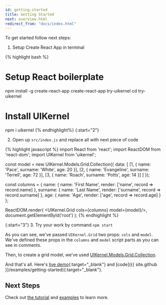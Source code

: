 ```yaml
---
id: getting-started
title: Getting Started
next: overview.html
redirect_from: "docs/index.html"
---
```


To get started follow next steps:

1. Setup Create React App in terminal

{% highlight bash %}
# Setup React boilerplate
npm install -g create-react-app
create-react-app try-uikernel
cd try-uikernel

# Install UIKernel
npm i uikernel
{% endhighlight%}
{:start="2"}

2. Open up `src/index.js` and replace all with next piece of code

 {% highlight javascript %}
 import React from 'react';
 import ReactDOM from 'react-dom';
 import UIKernel from 'uikernel';

 const model = new UIKernel.Models.Grid.Collection({
   data: [
     [1, {
       name: 'Pace',
       surname: 'White',
       age: 20
     }],
     [2, {
       name: 'Evangeline',
       surname: 'Terrell',
       age: 72
     }],
     [3, {
       name: 'Roach',
       surname: 'Potts',
       age: 14
     }]
   ]
 });

 const columns = {
   name: {
     name: 'First Name',
     render: ['name', record => record.name]
   },
   surname: {
     name: 'Last Name',
     render: ['surname', record => record.surname]
   },
   age: {
     name: 'Age',
     render: ['age', record => record.age]
   }
 };

 ReactDOM.render(
   <UIKernel.Grid cols={columns} model={model}/>,
   document.getElementById('root')
 );
 {% endhighlight %}

{:start="3"}
3. Try your work by command `npm start`


As you can see, we've passed `UIKernel.Grid` two props: `cols` and `model`. We've defined these props in the `columns` and `model` script parts as you can see in comments.

Then, to create a grid model, we've used [UIKernel.Models.Grid.Collection](/docs/grid-model-collection.html).

And that's all. Here's [live demo](/examples/getting-started/){:target="_blank"} and [code]({{ site.github }}/examples/getting-started){:target="_blank"}.

## Next Steps

Check out [the tutorial](/docs/tutorial.html) and [examples](/examples/index.html) to learn more.
